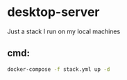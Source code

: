 # desktop-server

Just a stack I run on my local machines

## cmd:
```bash
docker-compose -f stack.yml up -d
```